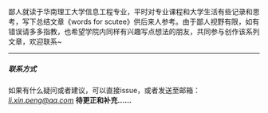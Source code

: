 鄙人就读于华南理工大学信息工程专业，平时对专业课程和大学生活有些记录和思考，写下总结文章《words for scutee》供后来人参考。由于鄙人视野有限，如有错误请多多指教，也希望学院内同样有兴趣写点想法的朋友，共同参与创作该系列文章，欢迎联系~


------------
##### 联系方式
如果有什么疑问或者建议，可以直接issue，或者发送至邮箱：*li.xin.peng@qq.com*
**待更正和补充......**
